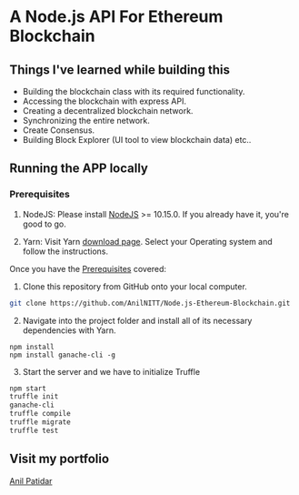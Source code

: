 # A Node.js API For Ethereum Blockchain

## Things I've learned while building this
* Building the blockchain class with its required functionality.
* Accessing the blockchain with express API.
* Creating a decentralized blockchain network.
* Synchronizing the entire network.
* Create Consensus.
* Building Block Explorer (UI tool to view blockchain data) etc..

## Running the APP locally

### Prerequisites
1. NodeJS:
Please install [NodeJS](https://nodejs.org/en/) >= 10.15.0. If you already have it, you're good to go.

2. Yarn:
Visit Yarn [download page](https://yarnpkg.com/en/docs/install). Select your Operating system and follow the instructions.

Once you have the [Prerequisites](#prerequisites) covered:

1. Clone this repository from GitHub onto your local computer.

```sh
git clone https://github.com/AnilNITT/Node.js-Ethereum-Blockchain.git
```

2. Navigate into the project folder and install all of its necessary dependencies with Yarn.

```
npm install
npm install ganache-cli -g
```
3. Start the server and we have to initialize Truffle
```sh
npm start
truffle init
ganache-cli
truffle compile
truffle migrate
truffle test
```

## Visit my portfolio
[Anil Patidar](https://github.com/AnilNITT)
